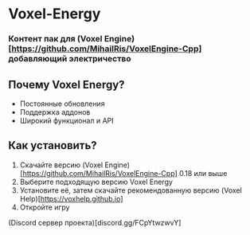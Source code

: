 # Voxel-Energy
### Контент пак для (Voxel Engine)[https://github.com/MihailRis/VoxelEngine-Cpp] добавляющий электричество

## Почему Voxel Energy?
- Постоянные обновления
- Поддержка аддонов
- Широкий функционал и API

## Как установить?
1. Скачайте версию (Voxel Engine)[https://github.com/MihailRis/VoxelEngine-Cpp] 0.18 или выше
2. Выберите подходящую версию Voxel Energy
3. Установите её, затем скачайте рекомендованную версию (Voxel Help)[https://voxhelp.github.io]
4. Откройте игру

(Discord сервер проекта)[discord.gg/FCpYtwzwvY]
